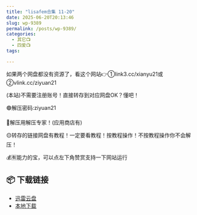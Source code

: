```yaml
---
title: "lisafem合集 11-20"
date: 2025-06-20T20:13:46
slug: wp-9389
permalink: /posts/wp-9389/
categories:
  - 其它📺
  - 四爱📺
tags:

---
```


如果两个网盘都没有资源了，看这个网站👉①link3.cc/xianyu21或②vlink.cc/ziyuan21

(本站)不需要注册账号！直接转存到对应网盘OK？懂吧！

🟢解压密码:ziyuan21

🔵解压用解压专家！(应用商店有)

🟡转存的链接网盘有教程！一定要看教程！按教程操作！不按教程操作你不会解压！

💰🈶能力的宝，可以点左下角赞赏支持一下网站运行

## 📦 下载链接
- [迅雷云盘](https://blziyuan21.com/pay-download/9389?key=ba58a83e4b&down_id=0)
- [本地下载](https://blziyuan21.com/pay-download/9389?key=ba58a83e4b&down_id=1)

